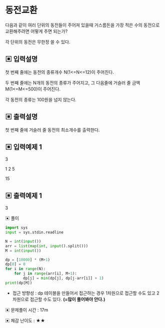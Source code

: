 # 동전교환

다음과 같이 여러 단위의 동전들이 주어져 있을때 거스름돈을 가장 적은 수의 동전으로 교환해주려면 어떻게 주면 되는가? 

각 단위의 동전은 무한정 쓸 수 있다.

## ▣ 입력설명

첫 번째 줄에는 동전의 종류개수 N(1<=N<=12)이 주어진다. 

두 번째 줄에는 N개의 동전의 종류가 주어지고, 그 다음줄에 거슬러 줄 금액 M(1<=M<=500)이 주어진다. 

각 동전의 종류는 100원을 넘지 않는다.

## ▣ 출력설명

첫 번째 줄에 거슬러 줄 동전의 최소개수를 출력한다.

## ▣ 입력예제 1 

3

1 2 5

15

## ▣ 출력예제 1

3

▣ 풀이

```python
import sys
input = sys.stdin.readline

N = int(input())
arr = list(map(int, input().split()))
M = int(input())

dp = [10000] * (M+1)
dp[0] = 0
for i in range(N):
    for j in range(arr[i], M+1):
        dp[j] = min(dp[j], dp[j-arr[i]] + 1)
print(dp[M])
```

- 접근 방향성 : dp 테이블을 만들어서 접근하는 경우 1차원으로 접근할 수도 있고 2차원으로 접근할 수도 있다.
  **(=많이 풀어봐야 안다.)**

▣ 문제풀이 시간 : 17m

▣ 체감 난이도 : ★★
